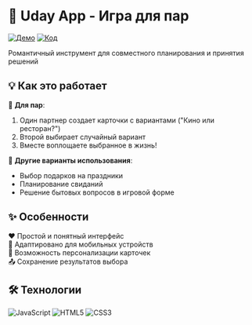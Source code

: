 # 💖 Uday App - Игра для пар

[![Демо](https://img.shields.io/badge/-ПОПРОБОВАТЬ-FF69B4?style=for-the-badge)](https://ivkovalevv.github.io/Uday-App/)
[![Код](https://img.shields.io/badge/-ИСХОДНИКИ-181717?style=for-the-badge&logo=github&logoColor=white)](https://github.com/ivkovalevv/Uday-App)

Романтичный инструмент для совместного планирования и принятия решений

## 💡 Как это работает

👫 **Для пар**:
1. Один партнер создает карточки с вариантами ("Кино или ресторан?")
2. Второй выбирает случайный вариант
3. Вместе воплощаете выбранное в жизнь!

🎯 **Другие варианты использования**:
- Выбор подарков на праздники
- Планирование свиданий
- Решение бытовых вопросов в игровой форме

## ✨ Особенности

❤️ Простой и понятный интерфейс  
📱 Адаптировано для мобильных устройств  
🎨 Возможность персонализации карточек  
📤 Сохранение результатов выбора  

## 🛠 Технологии

![JavaScript](https://img.shields.io/badge/-JavaScript-F7DF1E?style=for-the-badge&logo=javascript&logoColor=black)
![HTML5](https://img.shields.io/badge/-HTML5-E34F26?style=for-the-badge&logo=html5&logoColor=white)
![CSS3](https://img.shields.io/badge/-CSS3-1572B6?style=for-the-badge&logo=css3&logoColor=white)

